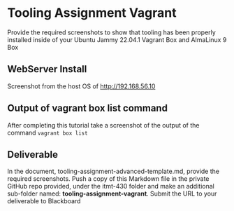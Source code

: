 # Tooling Assignment Vagrant

Provide the required screenshots to show that tooling has been properly installed inside of your Ubuntu Jammy 22.04.1 Vagrant Box and AlmaLinux 9 Box

## WebServer Install

Screenshot from the host OS of http://192.168.56.10

## Output of vagrant box list command

After completing this tutorial take a screenshot of the output of the command ```vagrant box list```

## Deliverable

In the document, tooling-assignment-advanced-template.md, provide the required screenshots. Push a copy of this Markdown file in the private GitHub repo provided, under the itmt-430 folder and make an additional sub-folder named: **tooling-assignment-vagrant**. Submit the URL to your deliverable to Blackboard
